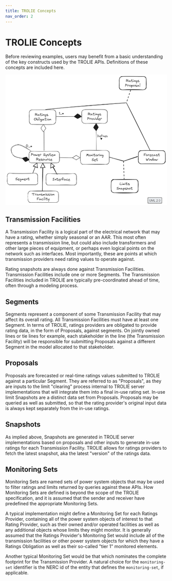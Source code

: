```yaml
---
title: TROLIE Concepts
nav_order: 2
---
```


# TROLIE Concepts

Before reviewing examples, users may benefit from a basic understanding of the key constructs used by the TROLIE APIs.  Definitions of these concepts are included here.  

![UML concept model](<images/data model.excalidraw.png>)

## Transmission Facilities
A Transmission Facility is a logical part of the electrical network that may have a rating, whether simply seasonal or an AAR.  This most often represents a transmission line, but could also include transformers and other large pieces of equipment, or perhaps even logical points on the network such as interfaces.  Most importantly, these are points at which transmission providers need rating values to operate against.  

Rating snapshots are always done against Transmission Facilities.  Transmission Facilities include one or more Segments.  The Transmission Facilities included in TROLIE are typically pre-coordinated ahead of time, often through a modeling process.  

## Segments
Segments represent a component of some Transmission Facility that may affect its overall rating.  All Transmission Facilities must have at least one Segment.  In terms of TROLIE, ratings providers are obligated to provide rating data, in the form of Proposals, against segments.  On jointly owned lines or tie lines for example, each stakeholder in the line (the Transmission Facility) will be responsible for submitting Proposals against a different Segment in the model allocated to that stakeholder.  

## Proposals 
Proposals are forecasted or real-time ratings values submitted to TROLIE against a particular Segment.  They are referred to as "Proposals", as they are inputs to the limit "clearing" process internal to TROLIE server implementations that will integrate them into a final in-use rating set.  In-use limit Snapshots are a distinct data set from Proposals.  Proposals may be queried as well as submitted, so that the rating provider's original input data is always kept separately from the in-use ratings.  

## Snapshots
As implied above, Snapshots are generated in TROLIE server implementations based on proposals and other inputs to generate in-use ratings for each Transmission Facility.  TROLIE allows for ratings providers to fetch the latest snapshot, aka the latest "version" of the ratings data.  

## Monitoring Sets

Monitoring Sets are named sets of power system objects that may be used to
filter ratings and limits returned by queries against these APIs. How Monitoring
Sets are defined is beyond the scope of the TROLIE specification, and it is
assumed that the sender and receiver have predefined the appropriate Monitoring
Sets.

A typical implementation might define a Monitoring Set for each Ratings
Provider, containing all of the power system objects of interest to that Rating
Provider, such as their owned and/or operated facilities as well as any
additional objects whose limits they might monitor. It is generally assumed that
the Ratings Provider's Monitoring Set would include all of the transmission
facilities or other power system objects for which they have a Ratings
Obligation as well as their so-called "tier 1" monitored elements.

Another typical Monitoring Set would be that which nominates the complete
footprint for the Transmission Provider. A natural choice for the
`monitoring-set` identifier is the NERC id of the entity that defines the
`monitoring-set`, if applicable.
